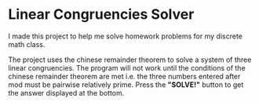 # Linear Congruencies Solver

I made this project to help me solve homework problems for my discrete math class.

The project uses the chinese remainder theorem to solve a system of three linear congruencies. The program will not work until the conditions of the chinese remainder theorem are met i.e. the three numbers entered after mod must be pairwise relatively prime. Press the **"SOLVE!"** button to get the answer displayed at the bottom. 
